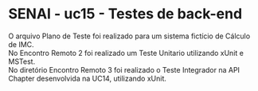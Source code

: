 # SENAI - uc15 - Testes de back-end
O arquivo Plano de Teste foi realizado para um sistema fictício de Cálculo de IMC. <br>
No Encontro Remoto 2 foi realizado um Teste Unitario utilizando xUnit e MSTest. <br>
No diretório Encontro Remoto 3 foi realizado o Teste Integrador na API Chapter desenvolvida na UC14, utilizando xUnit.
